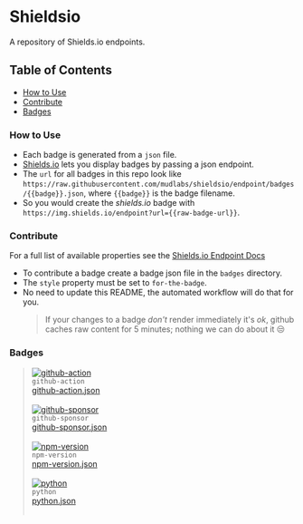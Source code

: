 # Shieldsio
A repository of Shields.io endpoints.

## Table of Contents
- [How to Use](#how-to-use)
- [Contribute](#contribute)
- [Badges](#badges)


### How to Use
- Each badge is generated from a `json` file.
- [Shields.io](https://shields.io/) lets you display badges by passing a json endpoint.
- The `url` for all badges in this repo look like `https://raw.githubusercontent.com/mudlabs/shieldsio/endpoint/badges/{{badge}}.json`, where `{{badge}}` is the badge filename.
- So you would create the _shields.io_ badge with `https://img.shields.io/endpoint?url={{raw-badge-url}}`.


### Contribute
For a full list of available properties see the [Shields.io Endpoint Docs](https://shields.io/endpoint)
- To contribute a badge create a badge json file in the `badges` directory.
- The `style` property must be set to `for-the-badge`.
- No need to update this README, the automated workflow will do that for you.
  > If your changes to a badge _don't_ render immediately it's _ok_, github caches raw content for 5 minutes; nothing we can do about it :unamused:


### Badges
> [![github-action]](./badges/github-action.json)<br/>`github-action`<br/>[github-action.json](./badges/github-action.json)<br/><br/>
> [![github-sponsor]](./badges/github-sponsor.json)<br/>`github-sponsor`<br/>[github-sponsor.json](./badges/github-sponsor.json)<br/><br/>
> [![npm-version]](./badges/npm-version.json)<br/>`npm-version`<br/>[npm-version.json](./badges/npm-version.json)<br/><br/>
> [![python]](./badges/python.json)<br/>`python`<br/>[python.json](./badges/python.json)<br/><br/>



<!-- badges markdown goes here -->
[github-action]: https://img.shields.io/endpoint?url=https://raw.githubusercontent.com/mudlabs/shieldsio/endpoint/badges/github-action.json
[github-sponsor]: https://img.shields.io/endpoint?url=https://raw.githubusercontent.com/mudlabs/shieldsio/endpoint/badges/github-sponsor.json
[npm-version]: https://img.shields.io/endpoint?url=https://raw.githubusercontent.com/mudlabs/shieldsio/endpoint/badges/npm-version.json
[python]: https://img.shields.io/endpoint?url=https://raw.githubusercontent.com/mudlabs/shieldsio/endpoint/badges/python.json

